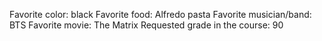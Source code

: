 Favorite color: black
Favorite food: Alfredo pasta
Favorite musician/band: BTS
Favorite movie: The Matrix
Requested grade in the course: 90
